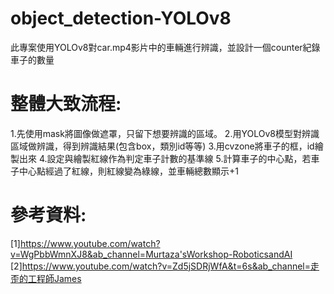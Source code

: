 # object_detection-YOLOv8
此專案使用YOLOv8對car.mp4影片中的車輛進行辨識，並設計一個counter紀錄車子的數量

# 整體大致流程:
1.先使用mask將圖像做遮罩，只留下想要辨識的區域。
2.用YOLOv8模型對辨識區域做辨識，得到辨識結果(包含box，類別id等等)
3.用cvzone將車子的框，id繪製出來
4.設定與繪製紅線作為判定車子計數的基準線
5.計算車子的中心點，若車子中心點經過了紅線，則紅線變為綠線，並車輛總數顯示+1

# 參考資料:
[1]https://www.youtube.com/watch?v=WgPbbWmnXJ8&ab_channel=Murtaza'sWorkshop-RoboticsandAI
[2]https://www.youtube.com/watch?v=Zd5jSDRjWfA&t=6s&ab_channel=走歪的工程師James

